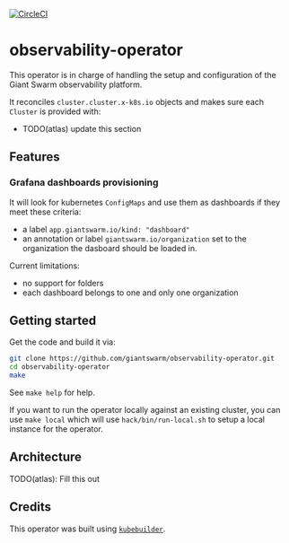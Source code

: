 [![CircleCI](https://dl.circleci.com/status-badge/img/gh/giantswarm/observability-operator/tree/main.svg?style=svg)](https://dl.circleci.com/status-badge/redirect/gh/giantswarm/observability-operator/tree/main)

# observability-operator

This operator is in charge of handling the setup and configuration of the Giant Swarm observability platform.

It reconciles `cluster.cluster.x-k8s.io` objects and makes sure each `Cluster` is provided with:
- TODO(atlas) update this section

## Features

### Grafana dashboards provisioning

It will look for kubernetes `ConfigMaps` and use them as dashboards if they meet these criteria:
- a label `app.giantswarm.io/kind: "dashboard"`
- an annotation or label `giantswarm.io/organization` set to the organization the dasboard should be loaded in.

Current limitations:
- no support for folders
- each dashboard belongs to one and only one organization

## Getting started

Get the code and build it via:

```bash
git clone https://github.com/giantswarm/observability-operator.git
cd observability-operator
make
```

See `make help` for help.

If you want to run the operator locally against an existing cluster, you can use `make local` which will use `hack/bin/run-local.sh` to setup a local instance for the operator.

## Architecture

TODO(atlas): Fill this out

## Credits

This operator was built using [`kubebuilder`](https://book.kubebuilder.io/quick-start.html).
